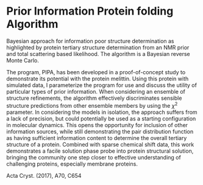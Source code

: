 # Prior Information Protein folding Algorithm
Bayesian approach for information poor structure determination as highlighted by protein tertiary structure determination from an NMR prior and total scattering based likelihood. The algorithm is a Bayesian reverse Monte Carlo. 

The program, PIPA, has been developed in a proof-of-concept study to demonstrate its potential with the protein melittin. Using this protein with simulated data, I parameterize the program for use and discuss the utility of particular types of prior information. When considering an ensemble of structure refinements, the algorithm effectively discriminates sensible structure predictions from other ensemble members by using the $\chi^2$ parameter. In considering the models in isolation, the approach suffers from a lack of precision, but could potentially be used as a starting configuration in molecular dynamics. This opens the opportunity for inclusion of other information sources, while still demonstrating the pair distribution function as having sufficient information content to determine the overall tertiary structure of a protein. Combined with sparse chemical shift data, this work demonstrates a facile solution phase probe into protein structural solution, bringing the community one step closer to effective understanding of challenging proteins, especially membrane proteins. 

Acta Cryst. (2017), A70, C654

